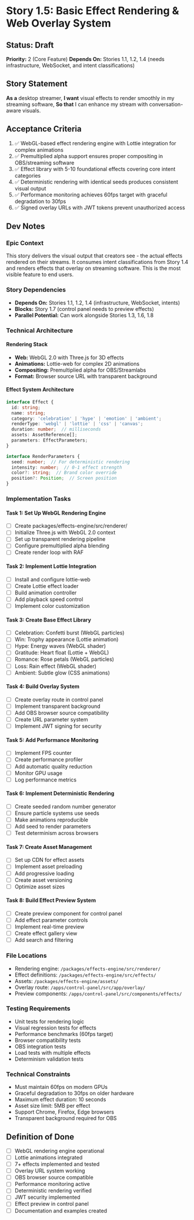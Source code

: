 # Story 1.5: Basic Effect Rendering & Web Overlay System

## Status: Draft
**Priority:** 2 (Core Feature)
**Depends On:** Stories 1.1, 1.2, 1.4 (needs infrastructure, WebSocket, and intent classifications)

## Story Statement
**As a** desktop streamer,
**I want** visual effects to render smoothly in my streaming software,
**So that** I can enhance my stream with conversation-aware visuals.

## Acceptance Criteria
1. ✅ WebGL-based effect rendering engine with Lottie integration for complex animations
2. ✅ Premultiplied alpha support ensures proper compositing in OBS/streaming software
3. ✅ Effect library with 5-10 foundational effects covering core intent categories
4. ✅ Deterministic rendering with identical seeds produces consistent visual output
5. ✅ Performance monitoring achieves 60fps target with graceful degradation to 30fps
6. ✅ Signed overlay URLs with JWT tokens prevent unauthorized access

## Dev Notes

### Epic Context
This story delivers the visual output that creators see - the actual effects rendered on their streams. It consumes intent classifications from Story 1.4 and renders effects that overlay on streaming software. This is the most visible feature to end users.

### Story Dependencies
- **Depends On:** Stories 1.1, 1.2, 1.4 (infrastructure, WebSocket, intents)
- **Blocks:** Story 1.7 (control panel needs to preview effects)
- **Parallel Potential:** Can work alongside Stories 1.3, 1.6, 1.8

### Technical Architecture

#### Rendering Stack
- **Web:** WebGL 2.0 with Three.js for 3D effects
- **Animations:** Lottie-web for complex 2D animations
- **Compositing:** Premultiplied alpha for OBS/Streamlabs
- **Format:** Browser source URL with transparent background

#### Effect System Architecture
```typescript
interface Effect {
  id: string;
  name: string;
  category: 'celebration' | 'hype' | 'emotion' | 'ambient';
  renderType: 'webgl' | 'lottie' | 'css' | 'canvas';
  duration: number;  // milliseconds
  assets: AssetReference[];
  parameters: EffectParameters;
}

interface RenderParameters {
  seed: number;  // For deterministic rendering
  intensity: number;  // 0-1 effect strength
  color?: string;  // Brand color override
  position?: Position;  // Screen position
}
```

### Implementation Tasks

#### Task 1: Set Up WebGL Rendering Engine
- [ ] Create packages/effects-engine/src/renderer/
- [ ] Initialize Three.js with WebGL 2.0 context
- [ ] Set up transparent rendering pipeline
- [ ] Configure premultiplied alpha blending
- [ ] Create render loop with RAF

#### Task 2: Implement Lottie Integration
- [ ] Install and configure lottie-web
- [ ] Create Lottie effect loader
- [ ] Build animation controller
- [ ] Add playback speed control
- [ ] Implement color customization

#### Task 3: Create Base Effect Library
- [ ] Celebration: Confetti burst (WebGL particles)
- [ ] Win: Trophy appearance (Lottie animation)
- [ ] Hype: Energy waves (WebGL shader)
- [ ] Gratitude: Heart float (Lottie + WebGL)
- [ ] Romance: Rose petals (WebGL particles)
- [ ] Loss: Rain effect (WebGL shader)
- [ ] Ambient: Subtle glow (CSS animations)

#### Task 4: Build Overlay System
- [ ] Create overlay route in control panel
- [ ] Implement transparent background
- [ ] Add OBS browser source compatibility
- [ ] Create URL parameter system
- [ ] Implement JWT signing for security

#### Task 5: Add Performance Monitoring
- [ ] Implement FPS counter
- [ ] Create performance profiler
- [ ] Add automatic quality reduction
- [ ] Monitor GPU usage
- [ ] Log performance metrics

#### Task 6: Implement Deterministic Rendering
- [ ] Create seeded random number generator
- [ ] Ensure particle systems use seeds
- [ ] Make animations reproducible
- [ ] Add seed to render parameters
- [ ] Test determinism across browsers

#### Task 7: Create Asset Management
- [ ] Set up CDN for effect assets
- [ ] Implement asset preloading
- [ ] Add progressive loading
- [ ] Create asset versioning
- [ ] Optimize asset sizes

#### Task 8: Build Effect Preview System
- [ ] Create preview component for control panel
- [ ] Add effect parameter controls
- [ ] Implement real-time preview
- [ ] Create effect gallery view
- [ ] Add search and filtering

### File Locations
- Rendering engine: `/packages/effects-engine/src/renderer/`
- Effect definitions: `/packages/effects-engine/src/effects/`
- Assets: `/packages/effects-engine/assets/`
- Overlay route: `/apps/control-panel/src/app/overlay/`
- Preview components: `/apps/control-panel/src/components/effects/`

### Testing Requirements
- Unit tests for rendering logic
- Visual regression tests for effects
- Performance benchmarks (60fps target)
- Browser compatibility tests
- OBS integration tests
- Load tests with multiple effects
- Determinism validation tests

### Technical Constraints
- Must maintain 60fps on modern GPUs
- Graceful degradation to 30fps on older hardware
- Maximum effect duration: 10 seconds
- Asset size limit: 5MB per effect
- Support Chrome, Firefox, Edge browsers
- Transparent background required for OBS

## Definition of Done
- [ ] WebGL rendering engine operational
- [ ] Lottie animations integrated
- [ ] 7+ effects implemented and tested
- [ ] Overlay URL system working
- [ ] OBS browser source compatible
- [ ] Performance monitoring active
- [ ] Deterministic rendering verified
- [ ] JWT security implemented
- [ ] Effect preview in control panel
- [ ] Documentation and examples created